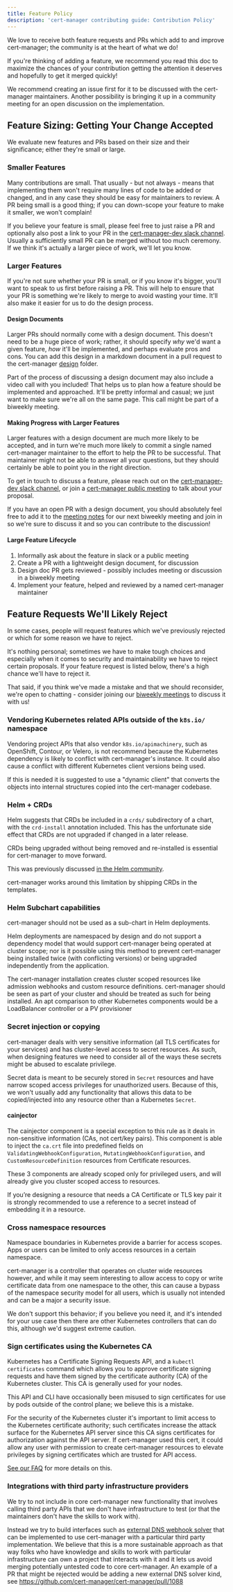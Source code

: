 ```yaml
---
title: Feature Policy
description: 'cert-manager contributing guide: Contribution Policy'
---
```


We love to receive both feature requests and PRs which add to and improve cert-manager; the community is at the heart of what we do!

If you're thinking of adding a feature, we recommend you read this doc to maximize the chances of your contribution getting the attention it deserves and hopefully to get it merged quickly!

We recommend creating an issue first for it to be discussed with the cert-manager maintainers. Another possibility is bringing it up in a community meeting for an open discussion on the implementation.

## Feature Sizing: Getting Your Change Accepted

We evaluate new features and PRs based on their size and their significance; either they're small or large.

### Smaller Features

Many contributions are small. That usually - but not always - means that implementing them won't require many lines of code to be added or changed, and in any case they should be easy
for maintainers to review. A PR being small is a good thing; if you can down-scope your feature to make it smaller, we won't complain!

If you believe your feature is small, please feel free to just raise a PR and optionally also post a link to your PR in the [cert-manager-dev slack channel](./README.md#slack). Usually a sufficiently small PR can be merged without too much ceremony. If we think it's actually a larger piece of work, we'll let you know.

### Larger Features

If you're not sure whether your PR is small, or if you know it's bigger, you'll want to speak to us first before raising a PR. This
will help to ensure that your PR is something we're likely to merge to avoid wasting your time. It'll also make it easier
for us to do the design process.

#### Design Documents

Larger PRs should normally come with a design document. This doesn't need to be a huge piece of work; rather, it should specify
_why_ we'd want a given feature, _how_ it'll be implemented, and perhaps evaluate pros and cons. You can add this design in a
markdown document in a pull request to the cert-manager [design](https://github.com/cert-manager/cert-manager/tree/master/design) folder.

Part of the process of discussing a design document may also include a video call with you included! That helps us to plan how a feature should
be implemented and approached. It'll be pretty informal and casual; we just want to make sure we're all on the same page. This call might be part
of a biweekly meeting.

#### Making Progress with Larger Features

Larger features with a design document are much more likely to be accepted, and in turn we're much more likely to commit a single
named cert-manager maintainer to the effort to help the PR to be successful. That maintainer might not be able to answer all your
questions, but they should certainly be able to point you in the right direction.

To get in touch to discuss a feature, please reach out on the [cert-manager-dev slack channel](./README.md#slack), or join a [cert-manager public meeting](./README.md#meetings) to talk about your proposal.

If you have an open PR with a design document, you should absolutely feel free to add it to the [meeting notes](https://docs.google.com/document/d/1Tc5t6ylY9dhXAan1OjOoldeaoys1Yh4Ir710ATfBa5U/edit) for our next biweekly meeting
and join in so we're sure to discuss it and so you can contribute to the discussion!

#### Large Feature Lifecycle

1. Informally ask about the feature in slack or a public meeting
2. Create a PR with a lightweight design document, for discussion
3. Design doc PR gets reviewed - possibly includes meeting or discussion in a biweekly meeting
4. Implement your feature, helped and reviewed by a named cert-manager maintainer

## Feature Requests We'll Likely Reject

In some cases, people will request features which we've previously rejected or which for some reason we have to reject.

It's nothing personal; sometimes we have to make tough choices and especially when it comes to security and maintainability we have to reject certain
proposals. If your feature request is listed below, there's a high chance we'll have to reject it.

That said, if you think we've made a mistake and that we should reconsider, we're open to chatting - consider joining our [biweekly meetings](./README.md#meetings) to discuss it with us!

### Vendoring Kubernetes related APIs outside of the `k8s.io/` namespace

Vendoring project APIs that also vendor `k8s.io/apimachinery`, such as OpenShift, Contour, or Velero, is not recommend because the Kubernetes dependency is likely to conflict with cert-manager's instance.
It could also cause a conflict with different Kubernetes client versions being used.

If this is needed it is suggested to use a "dynamic client" that converts the objects into internal structures copied into the cert-manager codebase.

### Helm + CRDs

Helm suggests that CRDs be included in a `crds/` subdirectory of a chart, with the `crd-install` annotation included. This has the unfortunate side effect that CRDs are not upgraded if changed in a later release.

CRDs being upgraded without being removed and re-installed is essential for cert-manager to move forward.

This was previously discussed [in the Helm community](https://github.com/helm/helm/issues/5871).

cert-manager works around this limitation by shipping CRDs in the templates.

### Helm Subchart capabilities

cert-manager should not be used as a sub-chart in Helm deployments.

Helm deployments are namespaced by design and do not support a dependency model that would support cert-manager being operated at cluster scope; nor is it possible using this method to prevent cert-manager being installed twice (with conflicting versions)
or being upgraded independently from the application.

The cert-manager installation creates cluster scoped resources like admission webhooks and custom resource definitions. cert-manager should be seen as part of your cluster and should be treated as such for being installed. An apt comparison
to other Kubernetes components would be a LoadBalancer controller or a PV provisioner

### Secret injection or copying

cert-manager deals with very sensitive information (all TLS certificates for your services) and has cluster-level access to secret resources. As such, when designing features we need to consider all of the ways these secrets might be abused to escalate privilege.

Secret data is meant to be securely stored in `Secret` resources and have narrow scoped access privileges for unauthorized users. Because of this, we won't usually add any functionality that allows this data to be copied/injected into any resource
other than a Kubernetes `Secret`.

#### cainjector

The cainjector component is a special exception to this rule as it deals in non-sensitive information (CAs, not cert/key pairs). This component is able to inject the `ca.crt` file into predefined fields on `ValidatingWebhookConfiguration`, `MutatingWebhookConfiguration`, and `CustomResourceDefinition` resources from Certificate resources.

These 3 components are already scoped only for privileged users, and will already give you cluster scoped access to resources.

If you’re designing a resource that needs a CA Certificate or TLS key pair it is strongly recommended to use a reference to a secret instead of embedding it in a resource.

### Cross namespace resources

Namespace boundaries in Kubernetes provide a barrier for access scopes. Apps or users can be limited to only access resources in a certain namespace.

cert-manager is a controller that operates on cluster wide resources however, and while it may seem interesting to allow access to copy or write certificate data from one namespace to the other, this can cause a bypass of the
namespace security model for all users, which is usually not intended and can be a major a security issue.

We don't support this behavior; if you believe you need it, and it's intended for your use case then there are other Kubernetes controllers that can do this, although we'd suggest extreme caution.

### Sign certificates using the Kubernetes CA

Kubernetes has a Certificate Signing Requests API, and a `kubectl certificates` command which allows you to approve certificate signing requests and have them signed by the certificate authority (CA) of the Kubernetes cluster. This
CA is generally used for your nodes.

This API and CLI have occasionally been misused to sign certificates for use by pods outside of the control plane; we believe this is a mistake.

For the security of the Kubernetes cluster it's important to limit access to the Kubernetes certificate authority; such certificates increase the attack surface for the Kubernetes API server since this CA signs certificates for
authorization against the API server. If cert-manager used this cert, it could allow any user with permission to create cert-manager resources to elevate privileges by signing certificates which are trusted for API access.

[See our FAQ](../faq/README.md#kubernetes-has-a-builtin-certificatesigningrequest-api-why-not-use-that) for more details on this.

### Integrations with third party infrastructure providers

We try to not include in core cert-manager new functionality that involves calling third party APIs that we don't have infrastructure to test (or that the maintainers don't have the skills to work with).

Instead we try to build interfaces such as [external DNS webhook solver](../configuration/acme/dns01/webhook.md) that can be implemented to use cert-manager with a particular third party implementation.
We believe that this is a more sustainable approach as that way folks who have knowledge and skills to work with particular infrastructure can own a project that interacts with it and it lets us avoid merging potentially untested code to core cert-manager.
An example of a PR that might be rejected would be adding a new external DNS solver kind, see https://github.com/cert-manager/cert-manager/pull/1088
